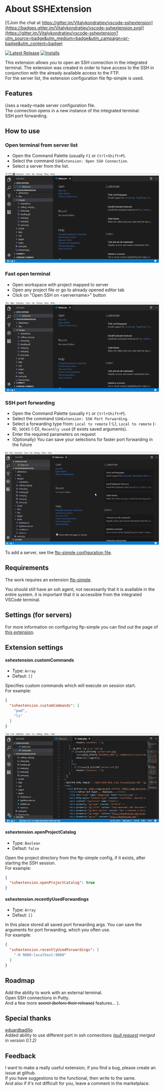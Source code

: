 # About SSHExtension

[![Join the chat at https://gitter.im/Vitalykondratiev/vscode-sshextension](https://badges.gitter.im/Vitalykondratiev/vscode-sshextension.svg)](https://gitter.im/Vitalykondratiev/vscode-sshextension?utm_source=badge&utm_medium=badge&utm_campaign=pr-badge&utm_content=badge)

[![Latest Release](https://vsmarketplacebadge.apphb.com/version/kondratiev.sshextension.svg)](https://marketplace.visualstudio.com/items?itemName=kondratiev.sshextension)
[![Installs](https://vsmarketplacebadge.apphb.com/installs-short/kondratiev.sshextension.svg)](https://marketplace.visualstudio.com/items?itemName=kondratiev.sshextension)

This extension allows you to open an SSH connection in the integrated terminal.
The extension was created in order to have access to the SSH in conjunction with the already available access to the FTP.  
For the server list, the extension configuration file ftp-simple is used.

## Features

Uses a ready-made server configuration file.  
The connection opens in a new instance of the integrated terminal.  
SSH port forwarding.

## How to use

### Open terminal from server list
- Open the Command Palette (usually `F1` or `Ctrl+Shift+P`).  
- Select the command `SSHExtension: Open SSH Connection`.  
- Select a server from the list.

![Demo Open connection from list](./images/open_connection_from_list.gif)

### Fast open terminal
- Open workspace with project mapped to server
- Open any project file or go to already opened editor tab  
- Click on "Open SSH on \<servername>" button

![Demo Open connection from list](./images/open_fast_connection.gif)

### SSH port forwarding
- Open the Command Palette (usually `F1` or `Ctrl+Shift+P`).  
- Select the command `SSHExtension: SSH Port Forwarding`.  
- Select a forwarding type from: `Local to remote` (-L), `Local to remote` (-R), `SOCKS` (-D), `Recently used` (if exists saved arguments).  
- Enter the required parameters on request  
- (Optionally) You can save your selections for faster port forwarding in the future

![Demo Open connection from list](./images/port_forwarding.gif)

To add a server, see the [ftp-simple configuration file](https://marketplace.visualstudio.com/items?itemName=humy2833.ftp-simple#user-content-config-setting-example).

## Requirements

The work requires an extension [ftp-simple](https://marketplace.visualstudio.com/items?itemName=humy2833.ftp-simple).  
  
You should still have an ssh agent, not necessarily that it is available in the entire system. it is important that it is accessible from the integrated VSCode terminal.

## Settings (for servers)

For more information on configuring ftp-simple you can find out the page of [this extension](https://marketplace.visualstudio.com/items?itemName=humy2833.ftp-simple#user-content-config-setting-example).

## Extension settings

#### sshextension.customCommands

  * Type: `Array`
  * Defaut: `[]`

Specifies custom commands which will execute on session start.  
For example:
```json
{
  "sshextension.customCommands": [
    "pwd",
    "ls"
  ]
}
```
![Demo Custom commands](./images/custom_commands.gif)

#### sshextension.openProjectCatalog

  * Type: `Boolean`
  * Defaut: `false`

Open the project directory from the ftp-simple config, if it exists, after starting the SSH session.  
For example:
```json
{
  "sshextension.openProjectCatalog": true
}
```

#### sshextension.recentlyUsedForwardings

  * Type: `Array`
  * Defaut: `[]`

In this place stored all saved port forwarding args. You can save the arguments for port forwarding, which you often use.  
For example:
```json
{
  "sshextension.recentlyUsedForwardings": [
    "-R 9000:localhost:9000"
  ]
}
```

## Roadmap

Add the ability to work with an external terminal.  
Open SSH connections in Putty.  
And a few more ~~secret (before their release)~~ features... ).

## Special thanks

[eduardbadillo](https://github.com/eduardbadillo)  
Added ability to use different port in ssh connections *([pull request](https://github.com/VitalyKondratiev/vscode-sshextension/pull/3) merged in version 0.1.2)*

## Feedback

I want to make a really useful extension, if you find a bug, please create an issue at github.  
If you have suggestions to the functional, then write to the same.  
And also if it's not difficult for you, leave a comment in the marketplace.